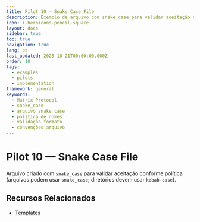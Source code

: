 ```yaml
---
title: Pilot 10 — Snake Case File
description: Exemplo de arquivo com snake_case para validar aceitação em conteúdo
icon: i-heroicons-pencil-square
layout: docs
sidebar: true
toc: true
navigation: true
lang: pt
last_updated: 2025-10-21T00:00:00.000Z
order: 10
tags:
  - examples
  - pilots
  - implementation
framework: general
keywords:
  - Matrix Protocol
  - snake_case
  - arquivo snake case
  - política de nomes
  - validação formato
  - convenções arquivo
---
```

# Pilot 10 — Snake Case File

Arquivo criado com `snake_case` para validar aceitação conforme política (arquivos podem usar `snake_case`; diretórios devem usar `kebab-case`).

## Recursos Relacionados
- [Templates](../../manual/templates)